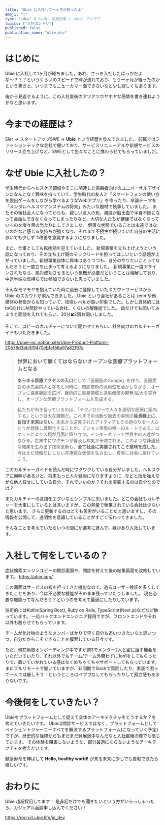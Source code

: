 ```yaml
---
title: "Ubie に入社して一ヶ月が経ったよ"
emoji: "🐥"
type: "idea" # tech: 技術記事 / idea: アイデア
topics: ["入社エントリ"]
published: false
publication_name: "ubie_dev"
---
```


# はじめに

Ubie に入社して1ヶ月が経ちました。あれ、さっき入社したばっかだよな〜？？？というくらいのスピードで時が流れており、もう一ヶ月が経ったのかという驚きと、いつまでもニューカマー面できないなと少し寂しくもあります。 

後から見返せるように、この入社直後のアツアツホヤホヤな感情を書き連ねようかなと思います。

# 今までの経歴は？
SIer → スタートアップSWE → **Ubie** という経歴を歩んできました。
前職ではファッションテックな会社で働いており、サービスリニューアルや新規サービスのリリース立ち上げなど、SWEとして色々なことに携わらせてもらっていました。

# なぜ Ubie に入社したの？

学生時代からヘルスケア領域やそこに関連した高齢者向けのユニバーサルデザインになんとなく興味を持っていて、学生時代の友人と「スマートフォンの使い方を脱出ゲームをしながら学べるようなWebアプリ」を作ったり、卒論テーマを「メンタルヘルスケアシステムの将来」みたいな題材で執筆していました。
またその後社会人になってからも、親しい友人の死、親戚が脳出血で半身不随になって会話もできなくなってしまったりなど、大切な人たちが健康ではなくなっていくのを度々目の当たりにしてきました。
健康な状態でいることは永遠ではないのだなと感じる気持ちが強くなり、それまで不摂生が続いていた自分の生活においても少しずつ改善を意識するようになりました。


また、仕事としても転換期を迎えていました。
新規事業を立ち上げようという話になっており、その立ち上げ期のテックリードを担ってほしいという話題が上がっていました。新規事業自体に興味はありつつも、自分のやりたいことってなんだろうと一度立ち止まって考えるようになりました。
新規事業に一度アサインされたなら、絶対成功させるという気概が必要だということは理解しており、中途半端な気持ちでは参加できないと思っていました。


そんなモヤモヤを抱えていた時に過去に登録していたスカウトサービスから Ubie のスカウトが飛んできました。
Ubie という会社があることは zenn や他媒体の発信からも知っていて、技術レベルが高い印象でした。しかし具体的にはtoC向けにAI問診やっている会社、くらいの解像度でした。
話だけでも聞いてみようと面談を入れてもらい、30分✖️2回お伺いしました。

そこで、ユビーのカルチャーについて聞かせてもらい、社外向けのカルチャーガイドもいただきました。

https://ubie-inc.notion.site/Ubie-Product-Platform-20578d3bb3f9470eb1ef56a97a82197a

> ### 世界において無くてはならないオープンな医療プラットフォームとなる
> **あらゆる医療アクセスの入口**として「医療版のGoogle」を作り、医療受診の水先案内人となると同時に、問診技術の汎用性を活かしながら、オープンに協業範囲を広げ、継続的に事業領域と提供価値の開発/拡大を実行し、オープンな医療プラットフォームを形成する。


> 私たちが向き合っているのは、「テクノロジーで人々を適切な医療に案内する」という巨大な課題だ。これまでの活動や過去の事例の**延長線上に、目指す未来はない**。未来から逆算されたアイディアとその道のりを一人ひとりが想像し具現化することが、ビジョン実現の唯一のルートである。ロケットにより人類が月面に降り立つ。インターネットで世界中の人達がつながる。世界中にワクチンが普及し病気が予防される。このような非連続な結果を生み出す技術革新も、**全て社会に実装されてこそ意味を成した**。今はまだ想像だにしない非連続な価値を生み出し、着実に社会に届けていこう。


このカルチャーガイドを読んだ時にワクワクしている自分がいました。ヘルスケアに興味があるけど、将来もっと人々健康になりますように...などと指を咥えながら他人任せにしている自分、それでいいのか？それを実装するのは自分なのでは？

またカルチャーの言語化エグいなとシンプルに思いました。どこの会社もカルチャーを大事にしているとは言いますが、この熱量で執筆されている会社は少ないと思います。
さらに更新するのはとても苦労がいることだと思いますし、その情報を公開して、透明性を意識していることがすごく伝わってきました。

そんなことを考えていたらいつの間にか選考に進んで、縁があり入社しています。

# 入社して何をしているの？

症状検索エンジンユビーの問診画面や、問診を終えた後の結果画面を改修しています。
https://ubie.app/

この画面はサービスの核を担ってきた機能なので、過去ユーザー検証を多くしてきたこともあり、今は不必要な機能がそのまま残っていたりしました。
現在必要な機能ってなんだろう？というのを考えて最適にしたりしています。

技術的にはKotlin(Spring Boot), Ruby on Rails, TypeScript(Next.js)などなど触っています。
一応バックエンドエンジニア採用ですが、フロントエンドやそれ以外も触らせてもらっています。

チームが化け物のようなメンバーばかりで早く自分も追いつきたいなと思いつつ、自分だからこそできることを模索している日々です。

ただ、現在絶賛オンボーディング中ですが週3でメンター2人と密に話す機会をいただいていたり、それ以外でもチーム/チーム外問わずに1on1をしてもらったりで、置いていかれている感はなくめちゃくちゃサポートしてもらっています。またフルリモートで働いていますが、非同期でSlackで質問したり、実装で困って一人では厳しそう！というところはペププロしてもらったりして孤立感もあまりないです。

# 今後何をしていきたい？

Ubieをプラットフォームとして捉えて全体のアーキテクチャをどうするか？を考えていきたいです。
Ubieは問診サービスではなく、プラットフォームとしてペイシェントジャーニーすべてを解決するプラットフォーム(になっていく予定)ですが、歴史的な経緯からもまだまだ発展途中なんだなと入社直後の僕でも感じています。
その体験を阻害しないような、部分最適にならないようなアーキテクチャを考えたいです。

健康寿命を伸ばして **Hello, healthy world!** が来る未来に少しでも貢献できたら嬉しいです。

# おわりに

Ubie 超超採用してます！
是非話だけでも聞きたいという方がいらっしゃったら、カジュアル面談申し込んでください！

https://recruit.ubie.life/jd_dev